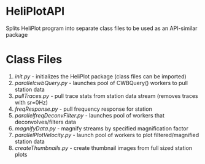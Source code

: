HeliPlotAPI
===========

Splits HeliPlot program into separate class files to be used as an API-similar package

Class Files
============

1. _init.py_ - initializes the HeliPlot package (class files can be imported)
2. _parallelcwbQuery.py_ - launches pool of CWBQuery() workers to pull station data
3. _pullTraces.py_ - pull trace stats from station data stream (removes traces with sr=0Hz)
4. _freqResponse.py_ - pull frequency response for station
5. _parallelfreqDeconvFilter.py_ - launches pool of workers that deconvolves/filters data
6. _magnifyData.py_ - magnify streams by specified magnification factor
7. _parallelPlotVelocity.py_ - launch pool of workers to plot filtered/magnified station data
8. _createThumbnails.py_ - create thumbnail images from full sized station plots
